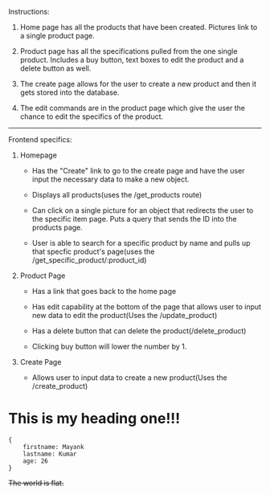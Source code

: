 Instructions:

1. Home page has all the products that have been created. Pictures link to a single product page. 

2. Product page has all the specifications pulled from the one single product. Includes a buy button, text boxes to edit the product and a delete button as well.

3. The create page allows for the user to create a new product and then it gets stored into the database.

4. The edit commands are in the product page which give the user the chance to edit the specifics of the product.

__________________________________________________________

Frontend specifics:

1. Homepage
    - Has the "Create" link to go to the create page and have the user input the necessary data to make a new object.

    - Displays all products(uses the /get_products route)

    - Can click on a single picture for an object that redirects the user to the specific item page. Puts a query that sends the ID into the products page.

    - User is able to search for a specific product by name and pulls up that specfic product's page(uses the /get_specific_product/:product_id)

2. Product Page
    - Has a link that goes back to the home page

    - Has edit capability at the bottom of the page that allows user to input new data to edit the product(Uses the /update_product)

    - Has a delete button that can delete the product(/delete_product)

    - Clicking buy button will lower the number by 1.

3. Create Page
    - Allows user to input data to create a new product(Uses the /create_product)


# This is my heading one!!!

```
{
    firstname: Mayank
    lastname: Kumar
    age: 26
}

```

~~The world is flat.~~

